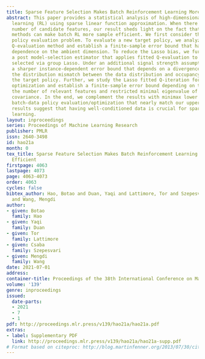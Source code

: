 ```yaml
---
title: Sparse Feature Selection Makes Batch Reinforcement Learning More Sample Efficient
abstract: This paper provides a statistical analysis of high-dimensional batch reinforcement
  learning (RL) using sparse linear function approximation. When there is a large
  number of candidate features, our result sheds light on the fact that sparsity-aware
  methods can make batch RL more sample efficient. We first consider the off-policy
  policy evaluation problem. To evaluate a new target policy, we analyze a Lasso fitted
  Q-evaluation method and establish a finite-sample error bound that has no polynomial
  dependence on the ambient dimension. To reduce the Lasso bias, we further propose
  a post model-selection estimator that applies fitted Q-evaluation to the features
  selected via group Lasso. Under an additional signal strength assumption, we derive
  a sharper instance-dependent error bound that depends on a divergence function measuring
  the distribution mismatch between the data distribution and occupancy measure of
  the target policy. Further, we study the Lasso fitted Q-iteration for batch policy
  optimization and establish a finite-sample error bound depending on the ratio between
  the number of relevant features and restricted minimal eigenvalue of the data’s
  covariance. In the end, we complement the results with minimax lower bounds for
  batch-data policy evaluation/optimization that nearly match our upper bounds. The
  results suggest that having well-conditioned data is crucial for sparse batch policy
  learning.
layout: inproceedings
series: Proceedings of Machine Learning Research
publisher: PMLR
issn: 2640-3498
id: hao21a
month: 0
tex_title: Sparse Feature Selection Makes Batch Reinforcement Learning More Sample
  Efficient
firstpage: 4063
lastpage: 4073
page: 4063-4073
order: 4063
cycles: false
bibtex_author: Hao, Botao and Duan, Yaqi and Lattimore, Tor and Szepesvari, Csaba
  and Wang, Mengdi
author:
- given: Botao
  family: Hao
- given: Yaqi
  family: Duan
- given: Tor
  family: Lattimore
- given: Csaba
  family: Szepesvari
- given: Mengdi
  family: Wang
date: 2021-07-01
address:
container-title: Proceedings of the 38th International Conference on Machine Learning
volume: '139'
genre: inproceedings
issued:
  date-parts:
  - 2021
  - 7
  - 1
pdf: http://proceedings.mlr.press/v139/hao21a/hao21a.pdf
extras:
- label: Supplementary PDF
  link: http://proceedings.mlr.press/v139/hao21a/hao21a-supp.pdf
# Format based on citeproc: http://blog.martinfenner.org/2013/07/30/citeproc-yaml-for-bibliographies/
---
```

